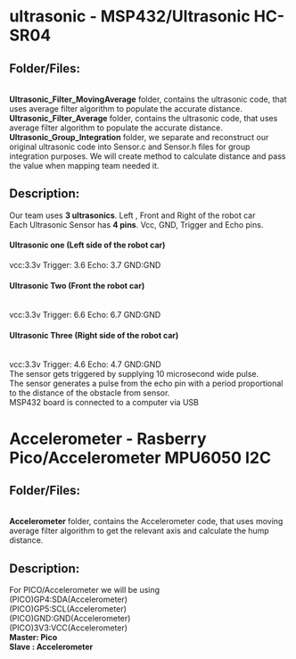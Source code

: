# ultrasonic - MSP432/Ultrasonic HC-SR04

<h2>Folder/Files:</h2>
<br>
<b>Ultrasonic_Filter_MovingAverage</b> folder, contains the ultrasonic code, that uses average filter algorithm to populate the accurate distance.
<br>
<b>Ultrasonic_Filter_Average</b> folder, contains the ultrasonic code, that uses average filter algorithm to populate the accurate distance.
<br>
<b>Ultrasonic_Group_Integration</b> folder, we separate and reconstruct our original ultrasonic code into Sensor.c and Sensor.h files for group integration purposes. We will create method to calculate distance and pass the value when mapping team needed it.


<h2>Description:</h2>
Our team uses <b>3 ultrasonics</b>. Left , Front and Right of the robot car <br>
Each Ultrasonic Sensor has <b>4 pins</b>. Vcc, GND, Trigger and Echo pins. <br>
<h4>Ultrasonic one (Left side of the robot car)</h4>
vcc:3.3v
Trigger: 3.6
Echo: 3.7
GND:GND 

<h4>Ultrasonic Two (Front the robot car) </h4><br>
vcc:3.3v
Trigger: 6.6
Echo: 6.7
GND:GND 

<h4>Ultrasonic Three (Right side of the robot car) </h4><br>
vcc:3.3v
Trigger: 4.6
Echo: 4.7
GND:GND 
<br>
The sensor gets triggered by supplying 10 microsecond wide pulse. <br>
The sensor generates a pulse from the echo pin with a period proportional to the distance of the obstacle from sensor. <br>
MSP432 board is connected to a computer via USB <br>

# Accelerometer - Rasberry Pico/Accelerometer MPU6050 I2C

<h2>Folder/Files:</h2>
<br>
<b>Accelerometer</b> folder, contains the Accelerometer code, that uses moving average filter algorithm to get the relevant axis and calculate the hump distance.

<h2>Description:</h2>
For PICO/Accelerometer we will be using 
<br>
(PICO)GP4:SDA(Accelerometer)
<br>
(PICO)GP5:SCL(Accelerometer)
<br>
(PICO)GND:GND(Accelerometer)
<br>
(PICO)3V3:VCC(Accelerometer)

<br>
<b>
Master: Pico
<br>
Slave : Accelerometer
<br>

